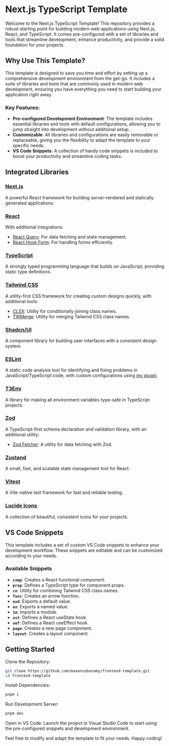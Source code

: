 # Next.js TypeScript Template

Welcome to the Next.js TypeScript Template! This repository provides a robust starting point for building modern web applications using Next.js, React, and TypeScript. It comes pre-configured with a set of libraries and tools that streamline development, enhance productivity, and provide a solid foundation for your projects.

## Why Use This Template?

This template is designed to save you time and effort by setting up a comprehensive development environment from the get-go. It includes a suite of libraries and tools that are commonly used in modern web development, ensuring you have everything you need to start building your application right away.

### Key Features:

- **Pre-configured Development Environment**: The template includes essential libraries and tools with default configurations, allowing you to jump straight into development without additional setup.
- **Customizable**: All libraries and configurations are easily removable or replaceable, giving you the flexibility to adapt the template to your specific needs.
- **VS Code Snippets**: A collection of handy code snippets is included to boost your productivity and streamline coding tasks.

## Integrated Libraries

### [Next.js](https://nextjs.org/)
A powerful React framework for building server-rendered and statically generated applications.

### [React](https://reactjs.org/)
With additional integrations:
- [React Query](https://tanstack.com/query/): For data fetching and state management.
- [React Hook Form](https://react-hook-form.com/): For handling forms efficiently.

### [TypeScript](https://www.typescriptlang.org/)
A strongly typed programming language that builds on JavaScript, providing static type definitions.

### [Tailwind CSS](https://tailwindcss.com/)
A utility-first CSS framework for creating custom designs quickly, with additional tools:
- [CLSX](https://www.npmjs.com/package/clsx): Utility for conditionally joining class names.
- [TWMerge](https://www.npmjs.com/package/tailwind-merge): Utility for merging Tailwind CSS class names.

### [Shadcn/UI](https://ui.shadcn.com/)
A component library for building user interfaces with a consistent design system.

### [ESLint](https://eslint.org/)
A static code analysis tool for identifying and fixing problems in JavaScript/TypeScript code, with custom configurations using [my plugin](https://www.npmjs.com/package/@maxencebonamy/eslint-plugin).

### [T3Env](https://env.t3.gg/)
A library for making all environment variables type-safe in TypeScript projects.

### [Zod](https://zod.dev/)
A TypeScript-first schema declaration and validation library, with an additional utility:
- [Zod Fetcher](https://www.npmjs.com/package/zod-fetcher): A utility for data fetching with Zod.

### [Zustand](https://zustand-demo.pmnd.rs/)
A small, fast, and scalable state management tool for React.

### [Vitest](https://vitest.dev/)
A Vite-native test framework for fast and reliable testing.

### [Lucide Icons](https://lucide.dev/)
A collection of beautiful, consistent icons for your projects.

## VS Code Snippets

This template includes a set of custom VS Code snippets to enhance your development workflow. These snippets are editable and can be customized according to your needs.

### Available Snippets

- **`comp`**: Creates a React functional component.
- **`prop`**: Defines a TypeScript type for component props.
- **`cn`**: Utility for combining Tailwind CSS class names.
- **`func`**: Creates an arrow function.
- **`exd`**: Exports a default value.
- **`ex`**: Exports a named value.
- **`im`**: Imports a module.
- **`ust`**: Defines a React useState hook.
- **`uef`**: Defines a React useEffect hook.
- **`page`**: Creates a new page component.
- **`layout`**: Creates a layout component.

## Getting Started

Clone the Repository:
```bash
git clone https://github.com/maxencebonamy/frontend-template.git
cd frontend-template
```

Install Dependencies:
```bash
pnpm i
```

Run Development Server:
```bash
pnpm dev
```

Open in VS Code: Launch the project in Visual Studio Code to start using the pre-configured snippets and development environment.

Feel free to modify and adapt the template to fit your needs. Happy coding!